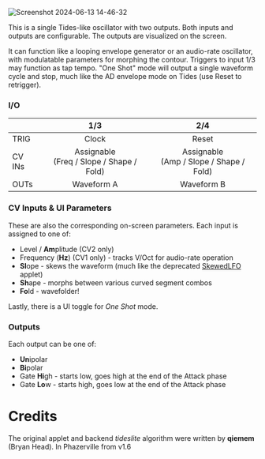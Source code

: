 ![Screenshot 2024-06-13 14-46-32](https://github.com/djphazer/O_C-Phazerville/assets/109086194/608edfcd-3f89-4fc4-82f1-d46b90b65c19)

This is a single Tides-like oscillator with two outputs. Both inputs and outputs are configurable. The outputs are visualized on the screen.

It can function like a looping envelope generator or an audio-rate oscillator, with modulatable parameters for morphing the contour. Triggers to input 1/3 may function as tap tempo. "One Shot" mode will output a single waveform cycle and stop, much like the AD envelope mode on Tides (use Reset to retrigger).

### I/O

|        |                          1/3                          |    2/4     |
| ------ | :---------------------------------------------------: | :--------: |
| TRIG   |                         Clock                         |   Reset    |
| CV INs | Assignable<br>(Freq / Slope / Shape / Fold) | Assignable<br>(Amp / Slope / Shape / Fold) |
| OUTs   |                      Waveform A                       | Waveform B |

### CV Inputs & UI Parameters
These are also the corresponding on-screen parameters.
Each input is assigned to one of:
* Level / **Am**plitude (CV2 only)
* Frequency (**Hz**) (CV1 only) - tracks V/Oct for audio-rate operation
* **Sl**ope - skews the waveform (much like the deprecated [SkewedLFO](https://github.com/Chysn/O_C-HemisphereSuite/wiki/Skewed-LFO) applet)
* **Sh**ape - morphs between various curved segment combos
* **Fo**ld - wavefolder!

Lastly, there is a UI toggle for _One Shot_ mode.

### Outputs
Each output can be one of:
* **Un**ipolar
* **Bi**polar
* Gate **Hi**gh - starts low, goes high at the end of the Attack phase
* Gate **Lo**w - starts high, goes low at the end of the Attack phase

# Credits
The original applet and backend _tideslite_ algorithm were written by **qiemem** (Bryan Head). In Phazerville from v1.6
